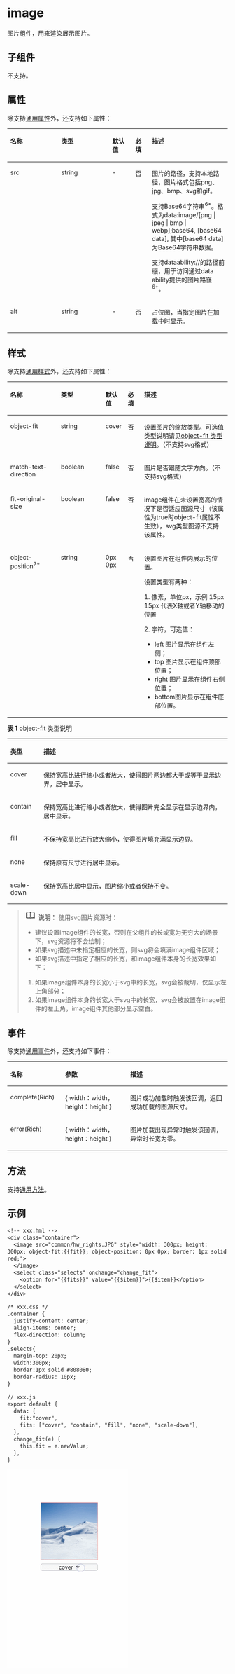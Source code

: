 # image<a name="ZH-CN_TOPIC_0000001173164699"></a>

图片组件，用来渲染展示图片。

## 子组件<a name="section9288143101012"></a>

不支持。

## 属性<a name="section2907183951110"></a>

除支持[通用属性](js-components-common-attributes.md)外，还支持如下属性：

<a name="table20633101642315"></a>
<table><thead align="left"><tr id="row663331618238"><th class="cellrowborder" valign="top" width="23.119999999999997%" id="mcps1.1.6.1.1"><p id="aa872998ac2d84843a3c5161889afffef"><a name="aa872998ac2d84843a3c5161889afffef"></a><a name="aa872998ac2d84843a3c5161889afffef"></a>名称</p>
</th>
<th class="cellrowborder" valign="top" width="23.119999999999997%" id="mcps1.1.6.1.2"><p id="ab2111648ee0e4f6d881be8954e7acaab"><a name="ab2111648ee0e4f6d881be8954e7acaab"></a><a name="ab2111648ee0e4f6d881be8954e7acaab"></a>类型</p>
</th>
<th class="cellrowborder" valign="top" width="10.48%" id="mcps1.1.6.1.3"><p id="ab377d1c90900478ea4ecab51e9a058af"><a name="ab377d1c90900478ea4ecab51e9a058af"></a><a name="ab377d1c90900478ea4ecab51e9a058af"></a>默认值</p>
</th>
<th class="cellrowborder" valign="top" width="7.5200000000000005%" id="mcps1.1.6.1.4"><p id="p824610360217"><a name="p824610360217"></a><a name="p824610360217"></a>必填</p>
</th>
<th class="cellrowborder" valign="top" width="35.76%" id="mcps1.1.6.1.5"><p id="a1d574a0044ed42ec8a2603bc82734232"><a name="a1d574a0044ed42ec8a2603bc82734232"></a><a name="a1d574a0044ed42ec8a2603bc82734232"></a>描述</p>
</th>
</tr>
</thead>
<tbody><tr id="row10711153415392"><td class="cellrowborder" valign="top" width="23.119999999999997%" headers="mcps1.1.6.1.1 "><p id="p13851942163912"><a name="p13851942163912"></a><a name="p13851942163912"></a>src</p>
</td>
<td class="cellrowborder" valign="top" width="23.119999999999997%" headers="mcps1.1.6.1.2 "><p id="p53851422390"><a name="p53851422390"></a><a name="p53851422390"></a>string</p>
</td>
<td class="cellrowborder" valign="top" width="10.48%" headers="mcps1.1.6.1.3 "><p id="p193856420395"><a name="p193856420395"></a><a name="p193856420395"></a>-</p>
</td>
<td class="cellrowborder" valign="top" width="7.5200000000000005%" headers="mcps1.1.6.1.4 "><p id="p23851942103915"><a name="p23851942103915"></a><a name="p23851942103915"></a>否</p>
</td>
<td class="cellrowborder" valign="top" width="35.76%" headers="mcps1.1.6.1.5 "><p id="p4386542163913"><a name="p4386542163913"></a><a name="p4386542163913"></a><span id="ph1386114233917"><a name="ph1386114233917"></a><a name="ph1386114233917"></a>图片的路径，支持本地路径，图片格式包括png、jpg、bmp、svg和gif。</span></p>
<p id="p2020265093811"><a name="p2020265093811"></a><a name="p2020265093811"></a>支持Base64字符串<sup id="sup792414482411"><a name="sup792414482411"></a><a name="sup792414482411"></a><span>6+</span></sup>。格式为data:image/[png | jpeg | bmp | webp];base64, [base64 data], 其中[base64 data]为Base64字符串数据。</p>
<p id="p158689315419"><a name="p158689315419"></a><a name="p158689315419"></a>支持dataability://的路径前缀，用于访问通过data ability提供的图片路径<sup id="sup1214217419478"><a name="sup1214217419478"></a><a name="sup1214217419478"></a><span>6+</span></sup>。</p>
</td>
</tr>
<tr id="row871123253917"><td class="cellrowborder" valign="top" width="23.119999999999997%" headers="mcps1.1.6.1.1 "><p id="p11386134218396"><a name="p11386134218396"></a><a name="p11386134218396"></a>alt</p>
</td>
<td class="cellrowborder" valign="top" width="23.119999999999997%" headers="mcps1.1.6.1.2 "><p id="p338613422396"><a name="p338613422396"></a><a name="p338613422396"></a>string</p>
</td>
<td class="cellrowborder" valign="top" width="10.48%" headers="mcps1.1.6.1.3 "><p id="p9386142203914"><a name="p9386142203914"></a><a name="p9386142203914"></a>-</p>
</td>
<td class="cellrowborder" valign="top" width="7.5200000000000005%" headers="mcps1.1.6.1.4 "><p id="p18386124213913"><a name="p18386124213913"></a><a name="p18386124213913"></a>否</p>
</td>
<td class="cellrowborder" valign="top" width="35.76%" headers="mcps1.1.6.1.5 "><p id="p8386194283917"><a name="p8386194283917"></a><a name="p8386194283917"></a>占位图，当指定图片在加载中时显示。</p>
</td>
</tr>
</tbody>
</table>

## 样式<a name="section45171131134215"></a>

除支持[通用样式](js-components-common-styles.md)外，还支持如下属性：

<a name="table3635337165618"></a>
<table><thead align="left"><tr id="row163523745618"><th class="cellrowborder" valign="top" width="23.16768323167683%" id="mcps1.1.6.1.1"><p id="p763583711569"><a name="p763583711569"></a><a name="p763583711569"></a>名称</p>
</th>
<th class="cellrowborder" valign="top" width="20.427957204279572%" id="mcps1.1.6.1.2"><p id="p76351837135618"><a name="p76351837135618"></a><a name="p76351837135618"></a>类型</p>
</th>
<th class="cellrowborder" valign="top" width="8.869113088691131%" id="mcps1.1.6.1.3"><p id="p1963543714562"><a name="p1963543714562"></a><a name="p1963543714562"></a>默认值</p>
</th>
<th class="cellrowborder" valign="top" width="7.519248075192481%" id="mcps1.1.6.1.4"><p id="p163513712567"><a name="p163513712567"></a><a name="p163513712567"></a>必填</p>
</th>
<th class="cellrowborder" valign="top" width="40.01599840015999%" id="mcps1.1.6.1.5"><p id="p16635113735617"><a name="p16635113735617"></a><a name="p16635113735617"></a>描述</p>
</th>
</tr>
</thead>
<tbody><tr id="row13635143745613"><td class="cellrowborder" valign="top" width="23.16768323167683%" headers="mcps1.1.6.1.1 "><p id="p063616375563"><a name="p063616375563"></a><a name="p063616375563"></a>object-fit</p>
</td>
<td class="cellrowborder" valign="top" width="20.427957204279572%" headers="mcps1.1.6.1.2 "><p id="p563673711568"><a name="p563673711568"></a><a name="p563673711568"></a>string</p>
</td>
<td class="cellrowborder" valign="top" width="8.869113088691131%" headers="mcps1.1.6.1.3 "><p id="p1763616378564"><a name="p1763616378564"></a><a name="p1763616378564"></a>cover</p>
</td>
<td class="cellrowborder" valign="top" width="7.519248075192481%" headers="mcps1.1.6.1.4 "><p id="p1636537105617"><a name="p1636537105617"></a><a name="p1636537105617"></a>否</p>
</td>
<td class="cellrowborder" valign="top" width="40.01599840015999%" headers="mcps1.1.6.1.5 "><p id="p186361237165612"><a name="p186361237165612"></a><a name="p186361237165612"></a>设置图片的缩放类型。可选值类型说明请见<a href="#table175851535113711">object-fit 类型说明</a>。（不支持svg格式）</p>
</td>
</tr>
<tr id="row10636173719564"><td class="cellrowborder" valign="top" width="23.16768323167683%" headers="mcps1.1.6.1.1 "><p id="p26361237195610"><a name="p26361237195610"></a><a name="p26361237195610"></a>match-text-direction</p>
</td>
<td class="cellrowborder" valign="top" width="20.427957204279572%" headers="mcps1.1.6.1.2 "><p id="p563653795612"><a name="p563653795612"></a><a name="p563653795612"></a>boolean</p>
</td>
<td class="cellrowborder" valign="top" width="8.869113088691131%" headers="mcps1.1.6.1.3 "><p id="p1636193725615"><a name="p1636193725615"></a><a name="p1636193725615"></a>false</p>
</td>
<td class="cellrowborder" valign="top" width="7.519248075192481%" headers="mcps1.1.6.1.4 "><p id="p10636203725617"><a name="p10636203725617"></a><a name="p10636203725617"></a>否</p>
</td>
<td class="cellrowborder" valign="top" width="40.01599840015999%" headers="mcps1.1.6.1.5 "><p id="p176361037175612"><a name="p176361037175612"></a><a name="p176361037175612"></a>图片是否跟随文字方向。（不支持svg格式）</p>
</td>
</tr>
<tr id="row17636037135618"><td class="cellrowborder" valign="top" width="23.16768323167683%" headers="mcps1.1.6.1.1 "><p id="p763614376564"><a name="p763614376564"></a><a name="p763614376564"></a>fit-original-size</p>
</td>
<td class="cellrowborder" valign="top" width="20.427957204279572%" headers="mcps1.1.6.1.2 "><p id="p18636103795617"><a name="p18636103795617"></a><a name="p18636103795617"></a>boolean</p>
</td>
<td class="cellrowborder" valign="top" width="8.869113088691131%" headers="mcps1.1.6.1.3 "><p id="p14636143719565"><a name="p14636143719565"></a><a name="p14636143719565"></a>false</p>
</td>
<td class="cellrowborder" valign="top" width="7.519248075192481%" headers="mcps1.1.6.1.4 "><p id="p196362371564"><a name="p196362371564"></a><a name="p196362371564"></a>否</p>
</td>
<td class="cellrowborder" valign="top" width="40.01599840015999%" headers="mcps1.1.6.1.5 "><p id="p166364377563"><a name="p166364377563"></a><a name="p166364377563"></a>image组件在未设置宽高的情况下是否适应图源尺寸（该属性为true时object-fit属性不生效），svg类型图源不支持该属性。</p>
</td>
</tr>
<tr id="row12824651173817"><td class="cellrowborder" valign="top" width="23.16768323167683%" headers="mcps1.1.6.1.1 "><p id="p782418514382"><a name="p782418514382"></a><a name="p782418514382"></a>object-position<sup id="sup2034121882110"><a name="sup2034121882110"></a><a name="sup2034121882110"></a>7+</sup></p>
</td>
<td class="cellrowborder" valign="top" width="20.427957204279572%" headers="mcps1.1.6.1.2 "><p id="p15824185112385"><a name="p15824185112385"></a><a name="p15824185112385"></a>string</p>
</td>
<td class="cellrowborder" valign="top" width="8.869113088691131%" headers="mcps1.1.6.1.3 "><p id="p178241651103815"><a name="p178241651103815"></a><a name="p178241651103815"></a>0px 0px</p>
</td>
<td class="cellrowborder" valign="top" width="7.519248075192481%" headers="mcps1.1.6.1.4 "><p id="p8824165110385"><a name="p8824165110385"></a><a name="p8824165110385"></a>否</p>
</td>
<td class="cellrowborder" valign="top" width="40.01599840015999%" headers="mcps1.1.6.1.5 "><p id="p1582420513383"><a name="p1582420513383"></a><a name="p1582420513383"></a>设置图片在组件内展示的位置。</p>
<p id="p8751515174019"><a name="p8751515174019"></a><a name="p8751515174019"></a>设置类型有两种：</p>
<p id="p19751111518408"><a name="p19751111518408"></a><a name="p19751111518408"></a>1. 像素，单位px，示例 15px 15px 代表X轴或者Y轴移动的位置</p>
<p id="p119413158218"><a name="p119413158218"></a><a name="p119413158218"></a>2. 字符，可选值：</p>
<a name="ul1815918338215"></a><a name="ul1815918338215"></a><ul id="ul1815918338215"><li>left 图片显示在组件左侧；</li><li>top 图片显示在组件顶部位置；</li><li>right 图片显示在组件右侧位置；</li><li>bottom图片显示在组件底部位置。</li></ul>
</td>
</tr>
</tbody>
</table>

**表 1**  object-fit 类型说明

<a name="table175851535113711"></a>
<table><thead align="left"><tr id="row9585183516376"><th class="cellrowborder" valign="top" width="15.02%" id="mcps1.2.3.1.1"><p id="p25851835163714"><a name="p25851835163714"></a><a name="p25851835163714"></a>类型</p>
</th>
<th class="cellrowborder" valign="top" width="84.98%" id="mcps1.2.3.1.2"><p id="p1058583583717"><a name="p1058583583717"></a><a name="p1058583583717"></a>描述</p>
</th>
</tr>
</thead>
<tbody><tr id="row658523520377"><td class="cellrowborder" valign="top" width="15.02%" headers="mcps1.2.3.1.1 "><p id="p1558553553710"><a name="p1558553553710"></a><a name="p1558553553710"></a>cover</p>
</td>
<td class="cellrowborder" valign="top" width="84.98%" headers="mcps1.2.3.1.2 "><p id="p4585103573718"><a name="p4585103573718"></a><a name="p4585103573718"></a>保持宽高比进行缩小或者放大，使得图片两边都大于或等于显示边界，居中显示。</p>
</td>
</tr>
<tr id="row8585133543716"><td class="cellrowborder" valign="top" width="15.02%" headers="mcps1.2.3.1.1 "><p id="p20585735123718"><a name="p20585735123718"></a><a name="p20585735123718"></a>contain</p>
</td>
<td class="cellrowborder" valign="top" width="84.98%" headers="mcps1.2.3.1.2 "><p id="p5585153523711"><a name="p5585153523711"></a><a name="p5585153523711"></a>保持宽高比进行缩小或者放大，使得图片完全显示在显示边界内，居中显示。</p>
</td>
</tr>
<tr id="row1758511351377"><td class="cellrowborder" valign="top" width="15.02%" headers="mcps1.2.3.1.1 "><p id="p11586163511379"><a name="p11586163511379"></a><a name="p11586163511379"></a>fill</p>
</td>
<td class="cellrowborder" valign="top" width="84.98%" headers="mcps1.2.3.1.2 "><p id="p958611356373"><a name="p958611356373"></a><a name="p958611356373"></a>不保持宽高比进行放大缩小，使得图片填充满显示边界。</p>
</td>
</tr>
<tr id="row15586143520371"><td class="cellrowborder" valign="top" width="15.02%" headers="mcps1.2.3.1.1 "><p id="p195866353376"><a name="p195866353376"></a><a name="p195866353376"></a>none</p>
</td>
<td class="cellrowborder" valign="top" width="84.98%" headers="mcps1.2.3.1.2 "><p id="p2586735113716"><a name="p2586735113716"></a><a name="p2586735113716"></a>保持原有尺寸进行居中显示。</p>
</td>
</tr>
<tr id="row165861035133718"><td class="cellrowborder" valign="top" width="15.02%" headers="mcps1.2.3.1.1 "><p id="p195861435173720"><a name="p195861435173720"></a><a name="p195861435173720"></a>scale-down</p>
</td>
<td class="cellrowborder" valign="top" width="84.98%" headers="mcps1.2.3.1.2 "><p id="p5586835173713"><a name="p5586835173713"></a><a name="p5586835173713"></a>保持宽高比居中显示，图片缩小或者保持不变。</p>
</td>
</tr>
</tbody>
</table>

>![](../../public_sys-resources/icon-note.gif) **说明：** 
>使用svg图片资源时：
>-   建议设置image组件的长宽，否则在父组件的长或宽为无穷大的场景下，svg资源将不会绘制；
>-   如果svg描述中未指定相应的长宽，则svg将会填满image组件区域；
>-   如果svg描述中指定了相应的长宽，和image组件本身的长宽效果如下：
>1.  如果image组件本身的长宽小于svg中的长宽，svg会被裁切，仅显示左上角部分；
>2.  如果image组件本身的长宽大于svg中的长宽，svg会被放置在image组件的左上角，image组件其他部分显示空白。

## 事件<a name="section3892191911214"></a>

除支持[通用事件](js-components-common-events.md)外，还支持如下事件：

<a name="table341925115454"></a>
<table><thead align="left"><tr id="row94208515453"><th class="cellrowborder" valign="top" width="24.91249124912491%" id="mcps1.1.4.1.1"><p id="a426b8903842d48fa8012a24ff3c997eb"><a name="a426b8903842d48fa8012a24ff3c997eb"></a><a name="a426b8903842d48fa8012a24ff3c997eb"></a>名称</p>
</th>
<th class="cellrowborder" valign="top" width="29.492949294929495%" id="mcps1.1.4.1.2"><p id="a53448ba47e5e4ae9bf7774c90820e970"><a name="a53448ba47e5e4ae9bf7774c90820e970"></a><a name="a53448ba47e5e4ae9bf7774c90820e970"></a>参数</p>
</th>
<th class="cellrowborder" valign="top" width="45.5945594559456%" id="mcps1.1.4.1.3"><p id="add489ff50c444f24b759162c7f4bad9a"><a name="add489ff50c444f24b759162c7f4bad9a"></a><a name="add489ff50c444f24b759162c7f4bad9a"></a>描述</p>
</th>
</tr>
</thead>
<tbody><tr id="row370317364612"><td class="cellrowborder" valign="top" width="24.91249124912491%" headers="mcps1.1.4.1.1 "><p id="p1177515914469"><a name="p1177515914469"></a><a name="p1177515914469"></a>complete(Rich)</p>
</td>
<td class="cellrowborder" valign="top" width="29.492949294929495%" headers="mcps1.1.4.1.2 "><p id="p4775139144612"><a name="p4775139144612"></a><a name="p4775139144612"></a>{ width：width， height：height }</p>
</td>
<td class="cellrowborder" valign="top" width="45.5945594559456%" headers="mcps1.1.4.1.3 "><p id="p1577514934614"><a name="p1577514934614"></a><a name="p1577514934614"></a>图片成功加载时触发该回调，返回成功加载的图源尺寸。</p>
</td>
</tr>
<tr id="row8120201134610"><td class="cellrowborder" valign="top" width="24.91249124912491%" headers="mcps1.1.4.1.1 "><p id="p8775992468"><a name="p8775992468"></a><a name="p8775992468"></a>error(Rich)</p>
</td>
<td class="cellrowborder" valign="top" width="29.492949294929495%" headers="mcps1.1.4.1.2 "><p id="p107755934612"><a name="p107755934612"></a><a name="p107755934612"></a>{ width：width， height：height }</p>
</td>
<td class="cellrowborder" valign="top" width="45.5945594559456%" headers="mcps1.1.4.1.3 "><p id="p277510954617"><a name="p277510954617"></a><a name="p277510954617"></a>图片加载出现异常时触发该回调，异常时长宽为零。</p>
</td>
</tr>
</tbody>
</table>

## 方法<a name="section2279124532420"></a>

支持[通用方法](js-components-common-methods.md)。

## 示例<a name="section321147145519"></a>

```
<!-- xxx.hml -->
<div class="container">
  <image src="common/hw_rights.JPG" style="width: 300px; height: 300px; object-fit:{{fit}}; object-position: 0px 0px; border: 1px solid red;">
  </image>
  <select class="selects" onchange="change_fit">
    <option for="{{fits}}" value="{{$item}}">{{$item}}</option>
  </select>
</div>
```

```
/* xxx.css */
.container {
  justify-content: center;
  align-items: center;
  flex-direction: column;
}
.selects{
  margin-top: 20px;
  width:300px;
  border:1px solid #808080;
  border-radius: 10px;
}
```

```
// xxx.js
export default {
  data: {
    fit:"cover",
    fits: ["cover", "contain", "fill", "none", "scale-down"],
  },
  change_fit(e) {
    this.fit = e.newValue;
  },
}
```

![](figures/GIF.gif)

